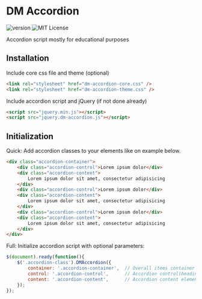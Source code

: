 # DM Accordion

![version](https://img.shields.io/badge/version-1.0.0-brightgreen.svg?style=flat-square "Version")
![MIT License](https://img.shields.io/badge/license-MIT-blue.svg?style=flat-square)

Accordion script mostly for educational purposes


## Installation

Include core css file and theme (optional)
```html
<link rel="stylesheet" href="dm-accordion-core.css" />
<link rel="stylesheet" href="dm-accordion-theme.css" />
```

Include accordion script and jQuery (if not done already)
```html
<script src="jquery.min.js"></script>
<script src="jquery.dm-accordion.js"></script>
```


## Initialization

Quick:
Add accordion classes to your elements like on example below.

```html
<div class="accordion-container">
	<div class="accordion-control">Lorem ipsum dolor</div>
	<div class="accordion-content">
		Lorem ipsum dolor sit amet, consectetur adipisicing
	</div>
	<div class="accordion-control">Lorem ipsum dolor</div>
	<div class="accordion-content">
		Lorem ipsum dolor sit amet, consectetur adipisicing
	</div>
	<div class="accordion-control">Lorem ipsum dolor</div>
	<div class="accordion-content">
		Lorem ipsum dolor sit amet, consectetur adipisicing
	</div>
</div>
```

Full:
Initialize accordion script with optional parameters:

```javascript
$(document).ready(function(){
	$('.accordion-class').DMAccordion({
		container: '.accordion-container',	// Overall items container
		control: '.accordion-control',		// Accordion control(heading) elements
		content: '.accordion-content',		// Accordion content elements
	});
});
```